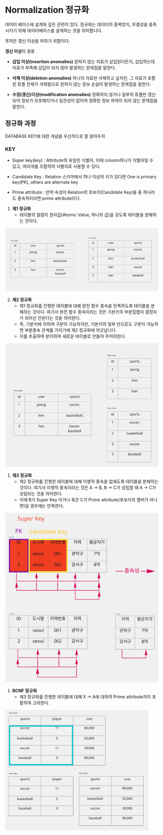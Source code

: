 # Normalization 정규화

데이터 베이스에 설계와 깊은 관련이 있다. 정규화는 데이터의 중복방지, 무결성을 충족시키기 위해 데이터베이스를 설계하는 것을 의미합니다.

목적은 갱신 이상을 피하기 위함이다.

**갱신 이상**의 종류

- **삽입 이상(insertion anomalies)** 원하지 않는 자료가 삽입된다든지, 삽입하는데 자료가 부족해 삽입이 되지 않아 발생하는 문제점을 말한다.

- **삭제 이상(deletion anomalies)** 하나의 자료만 삭제하고 싶지만, 그 자료가 포함된 튜플 전체가 삭제됨으로 원하지 않는 정보 손실이 발생하는 문제점을 말한다.

- **수정(갱신)이상(modification anomalies)** 정확하지 않거나 일부의 튜플만 갱신되어 정보가 모호해지거나 일관성이 없어져 정확한 정보 파악이 되지 않는 문제점을 말한다.

## 정규화 과정

DATABASE KEY에 대한 개념을 우선적으로 잘 알아두자

### KEY

- Super key(key) : Attribute의 유일한 식별자, 이때 column하나가 식별자일 수 있고, 여러개를 조합하여 식별자로 사용할 수 있다.

- Candidate Key : Relation 스키마에서 하나 이상의 키가 있다면 One is primary key(PK), others are alternate key

- Prime attribute : 만약 속성이 Relation의 후보키(Candidate Key)들 중 하나라도 종속적이라면 prime attribute이다.

1. **제1 정규화**
   - 테이블의 컬럼이 원자값(Atomic Value, 하나의 값)을 갖도록 테이블을 분해하는 것이다.

![제1정규화](./src/1.png)

2. **제2 정규화**
   - 제1 정규화를 진행한 테이블에 대해 완전 함수 종속을 만족하도록 테이블을 분해하는 것이다. 여기서 완전 함수 종속이라는 것은 기본키의 부분집합이 결정자가 되어선 안된다는 것을 의미한다.
   - 즉, 기본키에 의하여 구분이 가능하지만, 기본키의 일부 만으로도 구분이 가능하면 부분종속 관계를 가지기에 제2 정규화에 어긋납니다.
   - 이를 추출하여 분리하여 새로운 테이블로 만들어 주어야한다.

![제2정규화](./src/2.png)

1. **제3 정규화**
   - 제2 정규화를 진행한 테이블에 대해 이행적 종속을 없애도록 테이블을 분해하는 것이다. 여기서 이행적 종속이라는 것은 A -> B, B -> C가 성립할 때 A -> C가 성립되는 것을 의미한다.
   - 이때 B가 Super Key 이거나 혹은 C가 Prime attribute(후보키의 맴버가 아니면)일 경우에는 만족한다.

![제3정규화](./src/3.png)

1. **BCNF 정규화**
   - 제3 정규화를 진행한 테이블에 대해 X -> A에 대하여 Prime attribute까지 포함하여 고려한다.

![BCNF정규화](./src/BCNF.png)
